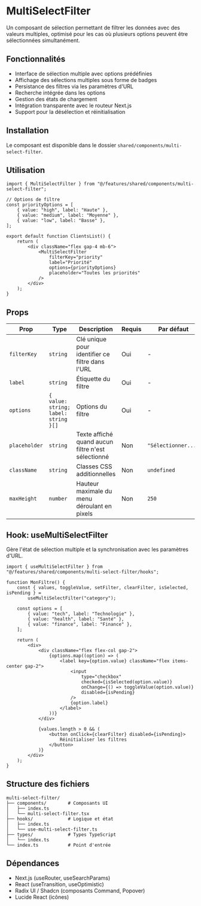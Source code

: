 # MultiSelectFilter

Un composant de sélection permettant de filtrer les données avec des valeurs multiples, optimisé pour les cas où plusieurs options peuvent être sélectionnées simultanément.

## Fonctionnalités

- Interface de sélection multiple avec options prédéfinies
- Affichage des sélections multiples sous forme de badges
- Persistance des filtres via les paramètres d'URL
- Recherche intégrée dans les options
- Gestion des états de chargement
- Intégration transparente avec le routeur Next.js
- Support pour la désélection et réinitialisation

## Installation

Le composant est disponible dans le dossier `shared/components/multi-select-filter`.

## Utilisation

```tsx
import { MultiSelectFilter } from "@/features/shared/components/multi-select-filter";

// Options de filtre
const priorityOptions = [
	{ value: "high", label: "Haute" },
	{ value: "medium", label: "Moyenne" },
	{ value: "low", label: "Basse" },
];

export default function ClientsList() {
	return (
		<div className="flex gap-4 mb-6">
			<MultiSelectFilter
				filterKey="priority"
				label="Priorité"
				options={priorityOptions}
				placeholder="Toutes les priorités"
			/>
		</div>
	);
}
```

## Props

| Prop          | Type                                 | Description                                        | Requis | Par défaut          |
| ------------- | ------------------------------------ | -------------------------------------------------- | ------ | ------------------- |
| `filterKey`   | `string`                             | Clé unique pour identifier ce filtre dans l'URL    | Oui    | -                   |
| `label`       | `string`                             | Étiquette du filtre                                | Oui    | -                   |
| `options`     | `{ value: string; label: string }[]` | Options du filtre                                  | Oui    | -                   |
| `placeholder` | `string`                             | Texte affiché quand aucun filtre n'est sélectionné | Non    | `"Sélectionner..."` |
| `className`   | `string`                             | Classes CSS additionnelles                         | Non    | `undefined`         |
| `maxHeight`   | `number`                             | Hauteur maximale du menu déroulant en pixels       | Non    | `250`               |

## Hook: useMultiSelectFilter

Gère l'état de sélection multiple et la synchronisation avec les paramètres d'URL.

```tsx
import { useMultiSelectFilter } from "@/features/shared/components/multi-select-filter/hooks";

function MonFiltre() {
	const { values, toggleValue, setFilter, clearFilter, isSelected, isPending } =
		useMultiSelectFilter("category");

	const options = [
		{ value: "tech", label: "Technologie" },
		{ value: "health", label: "Santé" },
		{ value: "finance", label: "Finance" },
	];

	return (
		<div>
			<div className="flex flex-col gap-2">
				{options.map((option) => (
					<label key={option.value} className="flex items-center gap-2">
						<input
							type="checkbox"
							checked={isSelected(option.value)}
							onChange={() => toggleValue(option.value)}
							disabled={isPending}
						/>
						{option.label}
					</label>
				))}
			</div>

			{values.length > 0 && (
				<button onClick={clearFilter} disabled={isPending}>
					Réinitialiser les filtres
				</button>
			)}
		</div>
	);
}
```

## Structure des fichiers

```
multi-select-filter/
├── components/        # Composants UI
│   ├── index.ts
│   └── multi-select-filter.tsx
├── hooks/             # Logique et état
│   ├── index.ts
│   └── use-multi-select-filter.ts
├── types/             # Types TypeScript
│   └── index.ts
└── index.ts           # Point d'entrée
```

## Dépendances

- Next.js (useRouter, useSearchParams)
- React (useTransition, useOptimistic)
- Radix UI / Shadcn (composants Command, Popover)
- Lucide React (icônes)
